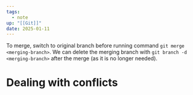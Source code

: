 ```yaml
---
tags:
  - note
up: "[[Git]]"
date: 2025-01-11
---
```

To merge, switch to original branch before running command `git merge <merging-branch>`. We can delete the merging branch with `git branch -d <merging-branch>` after the merge (as it is no longer needed).
# Dealing with conflicts
